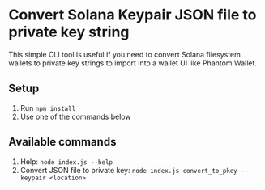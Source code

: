 # Convert Solana Keypair JSON file to private key string

This simple CLI tool is useful if you need to convert Solana filesystem wallets to private key strings to import into a wallet UI like Phantom Wallet.

## Setup

1. Run `npm install`
2. Use one of the commands below

## Available commands

1. Help: `node index.js --help`
2. Convert JSON file to private key: `node index.js convert_to_pkey --keypair <location>`
